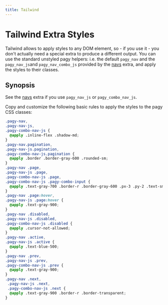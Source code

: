 ```yaml
---
title: Tailwind
---
```

# Tailwind Extra Styles

Tailwind allows to apply styles to any DOM element, so - if you use it - you don't actually need a special extra to produce a different output. You can use the standard unstyled pagy helpers: i.e. the default `pagy_nav` and the `pagy_nav_js`and `pagy_nav_combo_js` provided by the [navs](navs.md) extra, and apply the styles to their classes.

## Synopsis

See the [navs](navs.md) extra if you use `pagy_nav_js` or `pagy_combo_nav_js`.

Copy and customize the following basic rules to apply the styles to the pagy CSS classes:

```scss
.pagy-nav, 
.pagy-nav-js,
.pagy-combo-nav-js {
  @apply .inline-flex .shadow-md;
}
.pagy-nav.pagination, 
.pagy-nav-js.pagination,
.pagy-combo-nav-js.pagination {
  @apply .border .border-gray-600 .rounded-sm;
}
.pagy-nav .page,
.pagy-nav-js .page,
.pagy-combo-nav-js .page,
.pagy-combo-nav-js .pagy-combo-input {
  @apply .text-gray-700 .border-r .border-gray-600 .px-3 .py-2 .text-sm .leading-tight .font-medium;
}
.pagy-nav .page:hover,
.pagy-nav-js .page:hover {
  @apply .text-gray-900;
}
.pagy-nav .disabled,
.pagy-nav-js .disabled,
.pagy-combo-nav-js .disabled {
  @apply .cursor-not-allowed;
}
.pagy-nav .active,
.pagy-nav-js .active {
  @apply .text-blue-500;
}
.pagy-nav .prev,
.pagy-nav-js .prev,
.pagy-combo-nav-js .prev {
  @apply .text-gray-900;
}
.pagy-nav .next,
 .pagy-nav-js .next,
 .pagy-combo-nav-js .next {
  @apply .text-gray-900 .border-r .border-transparent;
}
```
